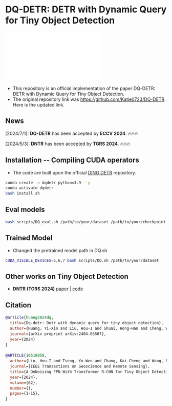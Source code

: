 # DQ-DETR: DETR with Dynamic Query for Tiny Object Detection

![method](./figure/model_final_V4.pdf)

* This repository is an official implementation of the paper DQ-DETR: DETR with Dynamic Query for Tiny Object Detection.
* The original repository link was https://github.com/Katie0723/DQ-DETR. Here is the updated link.


## News
[2024/7/1]: **DQ-DETR** has been accepted by **ECCV 2024**. 🔥🔥🔥

[2024/5/3]: **DNTR** has been accepted by **TGRS 2024**. 🔥🔥🔥


## Installation -- Compiling CUDA operators
* The code are built upon the official [DINO DETR](https://github.com/IDEA-Research/DINO) repository.

```sh
conda create -n dqdetr python=3.9 --y
conda activate dqdetr
bash install.sh
```

<!-- # bash scripts/DQ_eval.sh /nfs/home/hoiliu/dqdetr/weights/dqdetr_best305.pth -->
## Eval models
```sh
bash scripts/DQ_eval.sh /path/to/your/dataset /path/to/your/checkpoint
```

## Trained Model
* Changed the pretrained model path in DQ.sh
```sh
CUDA_VISIBLE_DEVICES=5,6,7 bash scripts/DQ.sh /path/to/your/dataset
```

## Other works on Tiny Object Detection 
* **DNTR (TGRS 2024)**     [paper](https://arxiv.org/abs/2406.05755) | [code](https://github.com/hoiliu-0801/DNTR) 


## Citation
```bibtex
@article{huang2024dq,
  title={Dq-detr: Detr with dynamic query for tiny object detection},
  author={Huang, Yi-Xin and Liu, Hou-I and Shuai, Hong-Han and Cheng, Wen-Huang},
  journal={arXiv preprint arXiv:2404.03507},
  year={2024}
}

@ARTICLE{10518058,
  author={Liu, Hou-I and Tseng, Yu-Wen and Chang, Kai-Cheng and Wang, Pin-Jyun and Shuai, Hong-Han and Cheng, Wen-Huang},
  journal={IEEE Transactions on Geoscience and Remote Sensing}, 
  title={A DeNoising FPN With Transformer R-CNN for Tiny Object Detection}, 
  year={2024},
  volume={62},
  number={},
  pages={1-15},
}
